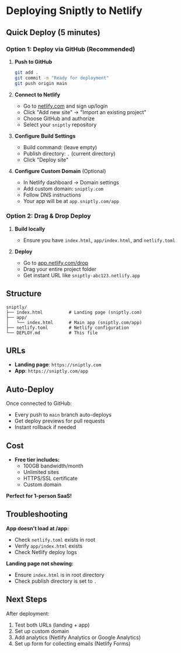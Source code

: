 # Deploying Sniptly to Netlify

## Quick Deploy (5 minutes)

### Option 1: Deploy via GitHub (Recommended)

1. **Push to GitHub**
   ```bash
   git add .
   git commit -m "Ready for deployment"
   git push origin main
   ```

2. **Connect to Netlify**
   - Go to [netlify.com](https://netlify.com) and sign up/login
   - Click "Add new site" → "Import an existing project"
   - Choose GitHub and authorize
   - Select your `sniptly` repository

3. **Configure Build Settings**
   - Build command: (leave empty)
   - Publish directory: `.` (current directory)
   - Click "Deploy site"

4. **Configure Custom Domain** (Optional)
   - In Netlify dashboard → Domain settings
   - Add custom domain: `sniptly.com`
   - Follow DNS instructions
   - Your app will be at `app.sniptly.com/app`

### Option 2: Drag & Drop Deploy

1. **Build locally**
   - Ensure you have `index.html`, `app/index.html`, and `netlify.toml`

2. **Deploy**
   - Go to [app.netlify.com/drop](https://app.netlify.com/drop)
   - Drag your entire project folder
   - Get instant URL like `sniptly-abc123.netlify.app`

## Structure

```
sniptly/
├── index.html          # Landing page (sniptly.com)
├── app/
│   └── index.html      # Main app (sniptly.com/app)
├── netlify.toml        # Netlify configuration
└── DEPLOY.md           # This file
```

## URLs

- **Landing page**: `https://sniptly.com`
- **App**: `https://sniptly.com/app`

## Auto-Deploy

Once connected to GitHub:
- Every push to `main` branch auto-deploys
- Get deploy previews for pull requests
- Instant rollback if needed

## Cost

- **Free tier includes:**
  - 100GB bandwidth/month
  - Unlimited sites
  - HTTPS/SSL certificate
  - Custom domain

**Perfect for 1-person SaaS!**

## Troubleshooting

**App doesn't load at /app:**
- Check `netlify.toml` exists in root
- Verify `app/index.html` exists
- Check Netlify deploy logs

**Landing page not showing:**
- Ensure `index.html` is in root directory
- Check publish directory is set to `.`

## Next Steps

After deployment:
1. Test both URLs (landing + app)
2. Set up custom domain
3. Add analytics (Netlify Analytics or Google Analytics)
4. Set up form for collecting emails (Netlify Forms)
